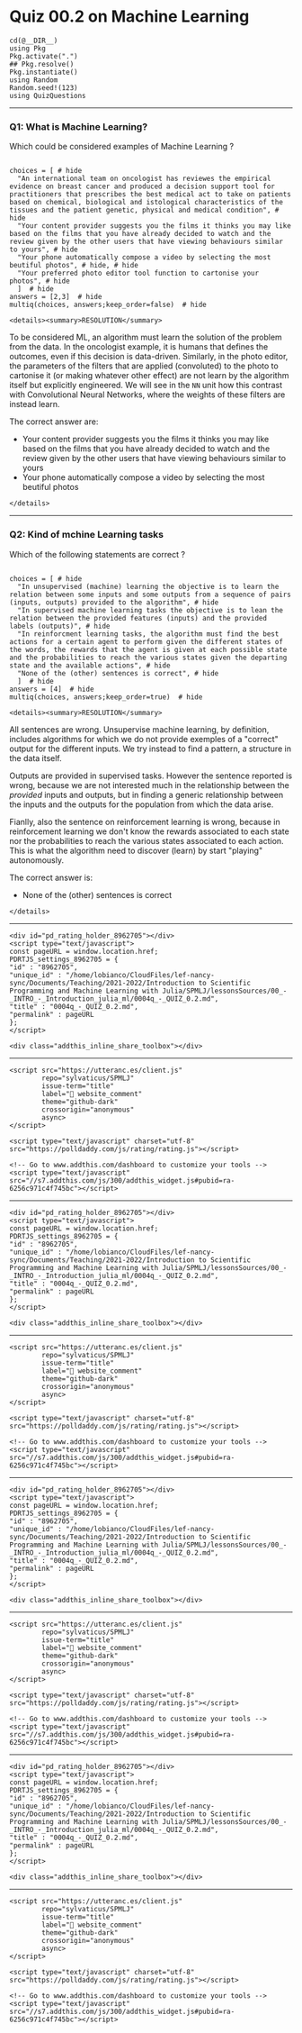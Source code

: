 # Quiz 00.2 on Machine Learning

```@setup q0002
cd(@__DIR__)    
using Pkg      
Pkg.activate(".")  
## Pkg.resolve()   
Pkg.instantiate()
using Random
Random.seed!(123)
using QuizQuestions
```

--------------------------------------------------------------------------------
### Q1: What is Machine Learning?

Which could be considered examples of Machine Learning ?

```@example q0002

choices = [ # hide
  "An international team on oncologist has reviewes the empirical evidence on breast cancer and produced a decision support tool for practitioners that prescribes the best medical act to take on patients based on chemical, biological and istological characteristics of the tissues and the patient genetic, physical and medical condition", # hide
  "Your content provider suggests you the films it thinks you may like based on the films that you have already decided to watch and the review given by the other users that have viewing behaviours similar to yours", # hide
  "Your phone automatically compose a video by selecting the most beutiful photos", # hide, # hide
  "Your preferred photo editor tool function to cartonise your photos", # hide
  ]  # hide
answers = [2,3]  # hide
multiq(choices, answers;keep_order=false)  # hide
```

```@raw html
<details><summary>RESOLUTION</summary>
```
To be considered ML, an algorithm must learn the solution of the problem from the data.
In the oncologist example, it is humans that defines the outcomes, even if this decision is data-driven.
Similarly, in the photo editor, the parameters of the filters that are applied (convoluted) to the photo to cartonise it (or making whatever other effect) are not learn by the algorithm itself but explicitly engineered. We will see in the `NN` unit how this contrast with Convolutional Neural Networks, where the weights of these filters are instead learn.

The correct answer are:
  - Your content provider suggests you the films it thinks you may like based on the films that you have already decided to watch and the review given by the other users that have viewing behaviours similar to yours
  - Your phone automatically compose a video by selecting the most beutiful photos

```@raw html
</details>
```

--------------------------------------------------------------------------------
### Q2: Kind of mchine Learning tasks

Which of the following statements are correct ?

```@example q0002

choices = [ # hide
  "In unsupervised (machine) learning the objective is to learn the relation between some inputs and some outputs from a sequence of pairs (inputs, outputs) provided to the algorithm", # hide
  "In supervised machine learning tasks the objective is to lean the relation between the provided features (inputs) and the provided labels (outputs)", # hide
  "In reinforcment learning tasks, the algorithm must find the best actions for a certain agent to perform given the different states of the words, the rewards that the agent is given at each possible state and the probabilities to reach the various states given the departing state and the available actions", # hide
  "None of the (other) sentences is correct", # hide
  ]  # hide
answers = [4]  # hide
multiq(choices, answers;keep_order=true)  # hide
```

```@raw html
<details><summary>RESOLUTION</summary>
```
All sentences are wrong. Unsupervise machine learning, by definition, includes algorithms for which we do not provide exemples of a "correct" output for the different inputs. We try instead to find a pattern, a structure in the data itself.

Outputs are provided in supervised tasks. However the sentence reported is wrong, because we are not interested much in the relationship between the _provided_ inputs and outputs, but in finding a generic relationship between the inputs and the outputs for the population from which the data arise.

Fianlly, also the sentence on reinforcement learning is wrong, because in reinforcement learning we don't know the rewards associated to each state nor the probabilities to reach the various states associated to each action. This is what the algorithm need to discover (learn) by start "playing" autonomously.

The correct answer is:
  - None of the (other) sentences is correct

```@raw html
</details>
```


---------
```@raw html
<div id="pd_rating_holder_8962705"></div>
<script type="text/javascript">
const pageURL = window.location.href;
PDRTJS_settings_8962705 = {
"id" : "8962705",
"unique_id" : "/home/lobianco/CloudFiles/lef-nancy-sync/Documents/Teaching/2021-2022/Introduction to Scientific Programming and Machine Learning with Julia/SPMLJ/lessonsSources/00_-_INTRO_-_Introduction_julia_ml/0004q_-_QUIZ_0.2.md",
"title" : "0004q_-_QUIZ_0.2.md",
"permalink" : pageURL
};
</script>
```
```@raw html
<div class="addthis_inline_share_toolbox"></div>
```

---------
```@raw html
<script src="https://utteranc.es/client.js"
        repo="sylvaticus/SPMLJ"
        issue-term="title"
        label="💬 website_comment"
        theme="github-dark"
        crossorigin="anonymous"
        async>
</script>
```
```@raw html
<script type="text/javascript" charset="utf-8" src="https://polldaddy.com/js/rating/rating.js"></script>
```
```@raw html
<!-- Go to www.addthis.com/dashboard to customize your tools -->
<script type="text/javascript" src="//s7.addthis.com/js/300/addthis_widget.js#pubid=ra-6256c971c4f745bc"></script>
```

---------
```@raw html
<div id="pd_rating_holder_8962705"></div>
<script type="text/javascript">
const pageURL = window.location.href;
PDRTJS_settings_8962705 = {
"id" : "8962705",
"unique_id" : "/home/lobianco/CloudFiles/lef-nancy-sync/Documents/Teaching/2021-2022/Introduction to Scientific Programming and Machine Learning with Julia/SPMLJ/lessonsSources/00_-_INTRO_-_Introduction_julia_ml/0004q_-_QUIZ_0.2.md",
"title" : "0004q_-_QUIZ_0.2.md",
"permalink" : pageURL
};
</script>
```
```@raw html
<div class="addthis_inline_share_toolbox"></div>
```

---------
```@raw html
<script src="https://utteranc.es/client.js"
        repo="sylvaticus/SPMLJ"
        issue-term="title"
        label="💬 website_comment"
        theme="github-dark"
        crossorigin="anonymous"
        async>
</script>
```
```@raw html
<script type="text/javascript" charset="utf-8" src="https://polldaddy.com/js/rating/rating.js"></script>
```
```@raw html
<!-- Go to www.addthis.com/dashboard to customize your tools -->
<script type="text/javascript" src="//s7.addthis.com/js/300/addthis_widget.js#pubid=ra-6256c971c4f745bc"></script>
```

---------
```@raw html
<div id="pd_rating_holder_8962705"></div>
<script type="text/javascript">
const pageURL = window.location.href;
PDRTJS_settings_8962705 = {
"id" : "8962705",
"unique_id" : "/home/lobianco/CloudFiles/lef-nancy-sync/Documents/Teaching/2021-2022/Introduction to Scientific Programming and Machine Learning with Julia/SPMLJ/lessonsSources/00_-_INTRO_-_Introduction_julia_ml/0004q_-_QUIZ_0.2.md",
"title" : "0004q_-_QUIZ_0.2.md",
"permalink" : pageURL
};
</script>
```
```@raw html
<div class="addthis_inline_share_toolbox"></div>
```

---------
```@raw html
<script src="https://utteranc.es/client.js"
        repo="sylvaticus/SPMLJ"
        issue-term="title"
        label="💬 website_comment"
        theme="github-dark"
        crossorigin="anonymous"
        async>
</script>
```
```@raw html
<script type="text/javascript" charset="utf-8" src="https://polldaddy.com/js/rating/rating.js"></script>
```
```@raw html
<!-- Go to www.addthis.com/dashboard to customize your tools -->
<script type="text/javascript" src="//s7.addthis.com/js/300/addthis_widget.js#pubid=ra-6256c971c4f745bc"></script>
```

---------
```@raw html
<div id="pd_rating_holder_8962705"></div>
<script type="text/javascript">
const pageURL = window.location.href;
PDRTJS_settings_8962705 = {
"id" : "8962705",
"unique_id" : "/home/lobianco/CloudFiles/lef-nancy-sync/Documents/Teaching/2021-2022/Introduction to Scientific Programming and Machine Learning with Julia/SPMLJ/lessonsSources/00_-_INTRO_-_Introduction_julia_ml/0004q_-_QUIZ_0.2.md",
"title" : "0004q_-_QUIZ_0.2.md",
"permalink" : pageURL
};
</script>
```
```@raw html
<div class="addthis_inline_share_toolbox"></div>
```

---------
```@raw html
<script src="https://utteranc.es/client.js"
        repo="sylvaticus/SPMLJ"
        issue-term="title"
        label="💬 website_comment"
        theme="github-dark"
        crossorigin="anonymous"
        async>
</script>
```
```@raw html
<script type="text/javascript" charset="utf-8" src="https://polldaddy.com/js/rating/rating.js"></script>
```
```@raw html
<!-- Go to www.addthis.com/dashboard to customize your tools -->
<script type="text/javascript" src="//s7.addthis.com/js/300/addthis_widget.js#pubid=ra-6256c971c4f745bc"></script>
```
